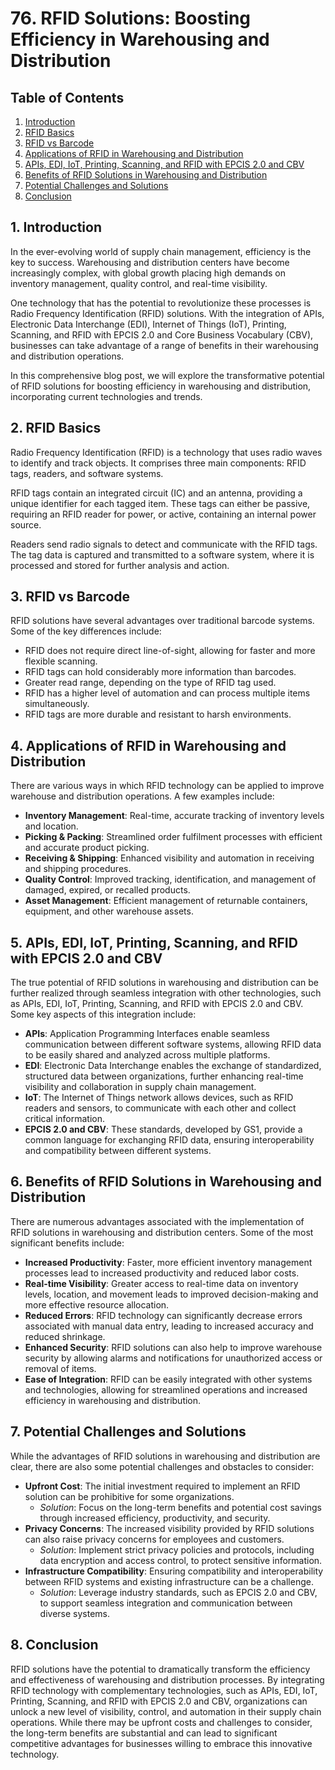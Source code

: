 # 76. RFID Solutions: Boosting Efficiency in Warehousing and Distribution

## Table of Contents
1. [Introduction](#intro)
2. [RFID Basics](#rfid-basics)
3. [RFID vs Barcode](#rfid-vs-barcode)
4. [Applications of RFID in Warehousing and Distribution](#applications)
5. [APIs, EDI, IoT, Printing, Scanning, and RFID with EPCIS 2.0 and CBV](#technology-integration)
6. [Benefits of RFID Solutions in Warehousing and Distribution](#benefits)
7. [Potential Challenges and Solutions](#challenges)
8. [Conclusion](#conclusion)

<a name="intro"></a>
## 1. Introduction

In the ever-evolving world of supply chain management, efficiency is the key to success. Warehousing and distribution centers have become increasingly complex, with global growth placing high demands on inventory management, quality control, and real-time visibility.

One technology that has the potential to revolutionize these processes is Radio Frequency Identification (RFID) solutions. With the integration of APIs, Electronic Data Interchange (EDI), Internet of Things (IoT), Printing, Scanning, and RFID with EPCIS 2.0 and Core Business Vocabulary (CBV), businesses can take advantage of a range of benefits in their warehousing and distribution operations.

In this comprehensive blog post, we will explore the transformative potential of RFID solutions for boosting efficiency in warehousing and distribution, incorporating current technologies and trends. 

<a name="rfid-basics"></a>
## 2. RFID Basics

Radio Frequency Identification (RFID) is a technology that uses radio waves to identify and track objects. It comprises three main components: RFID tags, readers, and software systems.

RFID tags contain an integrated circuit (IC) and an antenna, providing a unique identifier for each tagged item. These tags can either be passive, requiring an RFID reader for power, or active, containing an internal power source.

Readers send radio signals to detect and communicate with the RFID tags. The tag data is captured and transmitted to a software system, where it is processed and stored for further analysis and action.

<a name="rfid-vs-barcode"></a>
## 3. RFID vs Barcode

RFID solutions have several advantages over traditional barcode systems. Some of the key differences include:

- RFID does not require direct line-of-sight, allowing for faster and more flexible scanning.
- RFID tags can hold considerably more information than barcodes.
- Greater read range, depending on the type of RFID tag used.
- RFID has a higher level of automation and can process multiple items simultaneously.
- RFID tags are more durable and resistant to harsh environments.

<a name="applications"></a>
## 4. Applications of RFID in Warehousing and Distribution

There are various ways in which RFID technology can be applied to improve warehouse and distribution operations. A few examples include:

- **Inventory Management**: Real-time, accurate tracking of inventory levels and location.
- **Picking & Packing**: Streamlined order fulfilment processes with efficient and accurate product picking.
- **Receiving & Shipping**: Enhanced visibility and automation in receiving and shipping procedures.
- **Quality Control**: Improved tracking, identification, and management of damaged, expired, or recalled products.
- **Asset Management**: Efficient management of returnable containers, equipment, and other warehouse assets.

<a name="technology-integration"></a>
## 5. APIs, EDI, IoT, Printing, Scanning, and RFID with EPCIS 2.0 and CBV

The true potential of RFID solutions in warehousing and distribution can be further realized through seamless integration with other technologies, such as APIs, EDI, IoT, Printing, Scanning, and RFID with EPCIS 2.0 and CBV. Some key aspects of this integration include:

- **APIs**: Application Programming Interfaces enable seamless communication between different software systems, allowing RFID data to be easily shared and analyzed across multiple platforms.
- **EDI**: Electronic Data Interchange enables the exchange of standardized, structured data between organizations, further enhancing real-time visibility and collaboration in supply chain management.
- **IoT**: The Internet of Things network allows devices, such as RFID readers and sensors, to communicate with each other and collect critical information.
- **EPCIS 2.0 and CBV**: These standards, developed by GS1, provide a common language for exchanging RFID data, ensuring interoperability and compatibility between different systems.

<a name="benefits"></a>
## 6. Benefits of RFID Solutions in Warehousing and Distribution

There are numerous advantages associated with the implementation of RFID solutions in warehousing and distribution centers. Some of the most significant benefits include:

- **Increased Productivity**: Faster, more efficient inventory management processes lead to increased productivity and reduced labor costs.
- **Real-time Visibility**: Greater access to real-time data on inventory levels, location, and movement leads to improved decision-making and more effective resource allocation.
- **Reduced Errors**: RFID technology can significantly decrease errors associated with manual data entry, leading to increased accuracy and reduced shrinkage.
- **Enhanced Security**: RFID solutions can also help to improve warehouse security by allowing alarms and notifications for unauthorized access or removal of items.
- **Ease of Integration**: RFID can be easily integrated with other systems and technologies, allowing for streamlined operations and increased efficiency in warehousing and distribution.

<a name="challenges"></a>
## 7. Potential Challenges and Solutions

While the advantages of RFID solutions in warehousing and distribution are clear, there are also some potential challenges and obstacles to consider:

- **Upfront Cost**: The initial investment required to implement an RFID solution can be prohibitive for some organizations.
   - *Solution*: Focus on the long-term benefits and potential cost savings through increased efficiency, productivity, and security.
- **Privacy Concerns**: The increased visibility provided by RFID solutions can also raise privacy concerns for employees and customers.
   - *Solution*: Implement strict privacy policies and protocols, including data encryption and access control, to protect sensitive information.
- **Infrastructure Compatibility**: Ensuring compatibility and interoperability between RFID systems and existing infrastructure can be a challenge.
   - *Solution*: Leverage industry standards, such as EPCIS 2.0 and CBV, to support seamless integration and communication between diverse systems.

<a name="conclusion"></a>
## 8. Conclusion

RFID solutions have the potential to dramatically transform the efficiency and effectiveness of warehousing and distribution processes. By integrating RFID technology with complementary technologies, such as APIs, EDI, IoT, Printing, Scanning, and RFID with EPCIS 2.0 and CBV, organizations can unlock a new level of visibility, control, and automation in their supply chain operations. While there may be upfront costs and challenges to consider, the long-term benefits are substantial and can lead to significant competitive advantages for businesses willing to embrace this innovative technology.